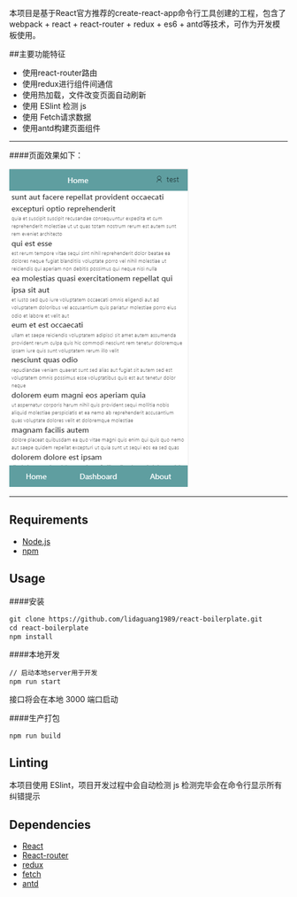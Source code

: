 本项目是基于React官方推荐的create-react-app命令行工具创建的工程，包含了 webpack + react + react-router + redux + es6 + antd等技术，可作为开发模板使用。



##主要功能特征
- 使用react-router路由
- 使用redux进行组件间通信
- 使用热加载，文件改变页面自动刷新
- 使用 ESlint 检测 js
- 使用 Fetch请求数据
- 使用antd构建页面组件

---------

####页面效果如下：

![demo](./demo.png)


---------



## Requirements
- [Node.js](https://nodejs.org)
- [npm](https://www.npmjs.com/)

## Usage
####安装
```
git clone https://github.com/lidaguang1989/react-boilerplate.git
cd react-boilerplate
npm install
```
####本地开发
```
// 启动本地server用于开发
npm run start
```
接口将会在本地 3000 端口启动

####生产打包
```
npm run build
```

## Linting
本项目使用 ESlint，项目开发过程中会自动检测 js
检测完毕会在命令行显示所有纠错提示


## Dependencies
- [React](https://github.com/facebook/react)
- [React-router](https://github.com/reactjs/react-router)
- [redux](https://github.com/reactjs/redux)
- [fetch](https://github.com/github/fetch)
- [antd](https://ant.design)
